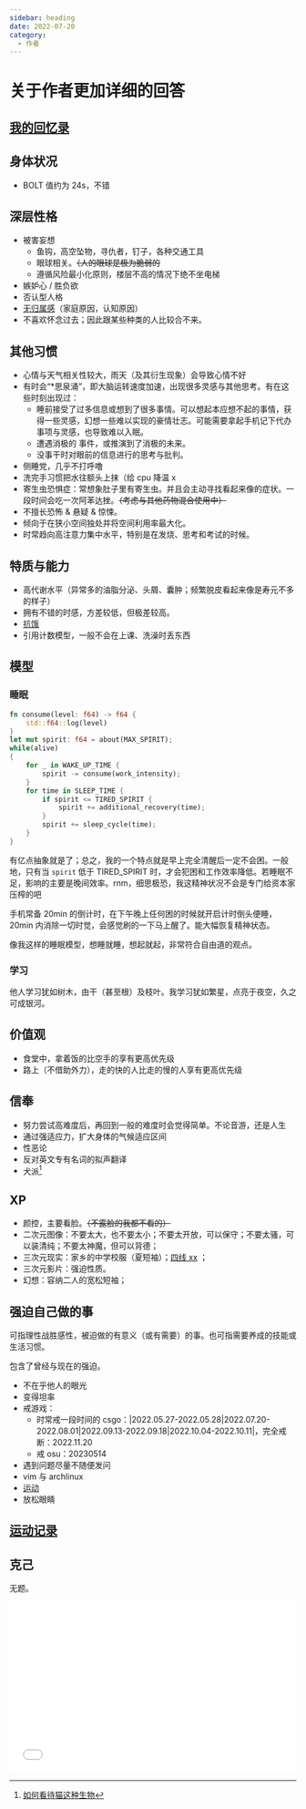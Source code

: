 ```yaml
---
sidebar: heading
date: 2022-07-20
category:
  - 作者
---
```


# 关于作者更加详细的回答

## [我的回忆录](./memories.md)

## 身体状况

- BOLT 值约为 24s，不错
<!-- - 瞳距小，不太行 -->

## 深层性格

- 被害妄想
  - 鱼钩，高空坠物，寻仇者，钉子，各种交通工具
  - 眼球相关。~~（人的眼球是极为脆弱的~~
  - 遵循风险最小化原则，楼层不高的情况下绝不坐电梯
- 嫉妒心 / 胜负欲
- 否认型人格
- [无归属感](https://t.me/withabsolutex/774)（家庭原因，认知原因）
- 不喜欢怀念过去；因此跟某些种类的人比较合不来。

## 其他习惯

- 心情与天气相关性较大，雨天（及其衍生现象）会导致心情不好
- 有时会“\*思泉涌”，即大脑运转速度加速，出现很多灵感与其他思考。有在这些时刻出现过：
  - 睡前接受了过多信息或想到了很多事情。可以想起本应想不起的事情，获得一些灵感，幻想一些难以实现的豪情壮志。可能需要拿起手机记下代办事项与灵感，也导致难以入眠。
  - 遭遇消极的 事件，或推演到了消极的未来。
  - 没事干时对眼前的信息进行的思考与批判。
- 侧睡党，几乎不打呼噜
- 洗完手习惯把水往额头上抹（给 cpu 降温 x
- 寄生虫恐惧症：常想象肚子里有寄生虫。并且会主动寻找看起来像的症状。一段时间会吃一次阿苯达挫。~~（考虑与其他药物混合使用中）~~
- 不擅长恐怖 & 悬疑 & 惊悚。
- 倾向于在狭小空间独处并将空间利用率最大化。
- 时常趋向高注意力集中水平，特别是在发烧、思考和考试的时候。

## 特质与能力

- 高代谢水平（异常多的油脂分泌、头屑、囊肿；频繁脱皮<span class="heimu" title="你知道的太多了">看起来像是寿元不多的样子</span>）
- 拥有不错的时感，方差较低，但极差较高。
- [抗饿](../hide/memories.md#饿)
- 引用计数模型，一般不会在上课、洗澡时丢东西

## 模型

### 睡眠

```rs
fn consume(level: f64) -> f64 {
    std::f64::log(level)
}
let mut spirit: f64 = about(MAX_SPIRIT);
while(alive)
{
    for _ in WAKE_UP_TIME {
        spirit -= consume(work_intensity);
    }
    for time in SLEEP_TIME {
        if spirit <= TIRED_SPIRIT {
            spirit += additional_recovery(time);
        }
        spirit += sleep_cycle(time);
    }
}
```

有亿点抽象就是了；总之，我的一个特点就是早上完全清醒后一定不会困。一般地，只有当 `spirit` 低于 TIRED_SPIRIT 时，才会犯困和工作效率降低。若睡眠不足，影响的主要是晚间效率。<span class="heimu" title="你知道的太多了">rnm，细思极恐，我这精神状况不会是专门给资本家压榨的吧</span>

手机常备 20min 的倒计时，在下午晚上任何困的时候就开启计时倒头便睡，20min 内消除一切时觉，会感觉刷的一下马上醒了。能大幅恢复精神状态。

像我这样的睡眠模型，想睡就睡，想起就起，非常符合自由道的观点。

### 学习

他人学习犹如树木，由干（甚至根）及枝叶。我学习犹如繁星，点亮于夜空，久之可成银河。

## 价值观

- 食堂中，拿着饭的比空手的享有更高优先级
- 路上（不借助外力），走的快的人比走的慢的人享有更高优先级

## 信奉

- 努力尝试高难度后，再回到一般的难度时会觉得简单。不论音游，还是人生
- 通过强适应力，扩大身体的气候适应区间
- 性恶论
- 反对英文专有名词的拟声翻译
- 犬派[^1]

[^1]: [如何看待猫这种生物](../gossip/consider.md#如何看待猫这种生物)

## XP

- 颜控，主要看脸。~~（不露脸的我都不看的）~~
- 二次元图像：不要太大，也不要太小；不要太开放，可以保守；不要太骚，可以装清纯；不要太神魔，但可以背德；
- 三次元现实：家乡的中学校服（夏短袖）；[四线 xx](https://t.me/withabsolutex/701) <Badge text="特定个体"/>；
- 三次元影片：强迫性质。
- 幻想：容纳二人的宽松短袖；

## 强迫自己做的事

可指理性战胜感性，被迫做的有意义（或有需要）的事。也可指需要养成的技能或生活习惯。

包含了曾经与现在的强迫。

- 不在乎他人的眼光
- 变得坦率
- 戒游戏：
  - 时常戒一段时间的 csgo：|2022.05.27-2022.05.28|2022.07.20-2022.08.01|2022.09.13-2022.09.18|2022.10.04-2022.10.11|，完全戒断：2022.11.20
  - 戒 osu：20230514
- 遇到问题尽量不随便发问
- vim 与 archlinux
- [运动](./sports.md)
- 放松眼睛

## [运动记录](./sports.md)

## 克己

无题。

<iframe frameborder="no" src="/charts/xxx_interval.html" width="100%" height="300" loading="lazy"></iframe>

